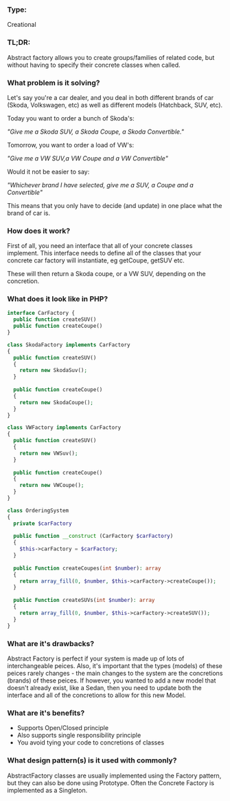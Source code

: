 ### Type:
Creational

### TL;DR:
Abstract factory allows you to create groups/families of related code,
but without having to specify their concrete classes when called.

### What problem is it solving?
Let's say you're a car dealer, and you deal in both different brands
of car (Skoda, Volkswagen, etc) as well as different models (Hatchback,
SUV, etc).

Today you want to order a bunch of Skoda's:

_"Give me a Skoda SUV, a Skoda Coupe, a Skoda Convertible."_

Tomorrow, you want to order a load of VW's:

_"Give me a VW SUV,a VW Coupe and a VW Convertible"_

Would it not be easier to say:

_"Whichever brand I have selected, give me a SUV, a Coupe and a Convertible"_

This means that you only have to decide (and update) in one place what the
brand of car is.

### How does it work?
First of all, you need an interface that all of your concrete classes
implement. This interface needs to define all of the classes that your concrete
car factory will instantiate, eg getCoupe, getSUV etc. 

These will then return a Skoda coupe, or a VW SUV, depending on the concretion.

### What does it look like in PHP?
```PHP
interface CarFactory {
  public function createSUV()
  public function createCoupe()
}

class SkodaFactory implements CarFactory
{
  public function createSUV()
  {
    return new SkodaSuv();
  }
  
  public function createCoupe()
  {
    return new SkodaCoupe();
  }
}

class VWFactory implements CarFactory
{
  public function createSUV()
  {
    return new VWSuv();
  }
  
  public function createCoupe()
  {
    return new VWCoupe();
  }
}

class OrderingSystem
{
  private $carFactory
  
  public function __construct (CarFactory $carFactory)
  {
    $this->carFactory = $carFactory;
  }
  
  public Function createCoupes(int $number): array
  {
    return array_fill(0, $number, $this->carFactory->createCoupe());
  }
  
  public Function createSUVs(int $number): array
  {
    return array_fill(0, $number, $this->carFactory->createSUV());
  }
}
```


### What are it's drawbacks?
Abstract Factory is perfect if your system is made up of lots of interchangeable
peices. Also, it's important that the types (models) of these peices rarely changes - 
the main changes to the system are the concretions (brands) of these peices.
If however, you wanted to add a new model that doesn't already exist, like a Sedan,
then you need to update both the interface and all of the concretions to allow for this
new Model. 

### What are it's benefits?
- Supports Open/Closed principle
- Also supports single responsibility principle
- You avoid tying your code to concretions of classes

### What design pattern(s) is it used with commonly?
AbstractFactory classes are usually implemented using the Factory pattern,
but they can also be done using Prototype.
Often the Concrete Factory is implemented as a Singleton.

